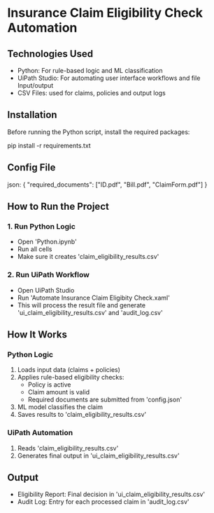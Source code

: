 # Insurance Claim Eligibility Check Automation

## Technologies Used

- Python: For rule-based logic and ML classification
- UiPath Studio: For automating user interface workflows and file Input/output
- CSV Files: used for claims, policies and output logs


## Installation

Before running the Python script, install the required packages:

pip install -r requirements.txt


## Config File

json:
{
  "required_documents": ["ID.pdf", "Bill.pdf", "ClaimForm.pdf"]
}


## How to Run the Project

### 1. Run Python Logic
- Open 'Python.ipynb'
- Run all cells
- Make sure it creates 'claim_eligibility_results.csv'

### 2. Run UiPath Workflow
- Open UiPath Studio
- Run 'Automate Insurance Claim Eligibity Check.xaml'
- This will process the result file and generate 'ui_claim_eligibility_results.csv' and 'audit_log.csv'


## How It Works

### Python Logic
1. Loads input data (claims + policies)
2. Applies rule-based eligibility checks:
   - Policy is active
   - Claim amount is valid
   - Required documents are submitted from 'config.json'
3. ML model classifies the claim
4. Saves results to 'claim_eligibility_results.csv'


### UiPath Automation
1. Reads 'claim_eligibility_results.csv'
2. Generates final output in 'ui_claim_eligibility_results.csv'


## Output

- Eligibility Report: Final decision in 'ui_claim_eligibility_results.csv'
- Audit Log: Entry for each processed claim in 'audit_log.csv'
